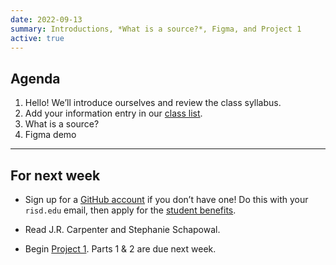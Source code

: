 ```yaml
---
date: 2022-09-13
summary: Introductions, *What is a source?*, Figma, and Project 1
active: true
---
```




## Agenda

1. Hello! We’ll introduce ourselves and review the class syllabus.
2. Add your information entry in our [class list](https://docs.google.com/document/d/1fnoDl-1jW7yyZaBSYvlB_oWZPTevQZx-4qqBZINr0Y0/edit?usp=sharing).
3. What is a source?
4. Figma demo





------------



## For next week


* Sign up for a [GitHub account](https://github.com/signup) if you don’t have one! Do this with your `risd.edu` email, then apply for the [student benefits](https://education.github.com/discount_requests/student_application).

* Read J.R. Carpenter and Stephanie Schapowal.

* Begin [Project 1](/projects/#project-1-world-as-source). Parts 1 & 2 are due next week.